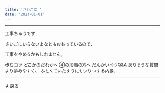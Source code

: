 ```yaml
---
title: 'さいごに '
date: '2023-01-01'
---
```

***
工事ちゅうです

さいごにいらないよなともおもっているので、

工事をやめるかもしれません。

歩むコツ
どこかのだれかへ
④の段階の方へ
だんかいべつQ&A
ありそうな質問
より歩みやすく、
ふとくていたすうにせいりつする内容、
***
[ ↲ 戻る ](https://01234567890.thebase.in/about)
